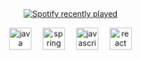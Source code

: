 
<div align="center">
  <a href="https://open.spotify.com/user/31km2ahna4544gedi2yrknffh33e">
    <img src="https://spotify-recently-played-readme.vercel.app/api?user=31km2ahna4544gedi2yrknffh33e&count=1&unique=true" alt="Spotify recently played"  />
  </a>
</div> <br>
<div align="center">
  <img src="https://cdn.jsdelivr.net/gh/devicons/devicon/icons/java/java-original.svg" height="40" alt="java logo"  />
  <img width="12" />
  <img src="https://cdn.jsdelivr.net/gh/devicons/devicon/icons/spring/spring-original.svg" height="40" alt="spring logo"  />
  <img width="12" />
  <img src="https://cdn.jsdelivr.net/gh/devicons/devicon/icons/javascript/javascript-original.svg" height="40" alt="javascript logo"  />
  <img width="12" />
  <img src="https://cdn.jsdelivr.net/gh/devicons/devicon/icons/react/react-original.svg" height="40" alt="react logo"  />
</div>

